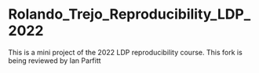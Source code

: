 # Rolando_Trejo_Reproducibility_LDP_2022
This is a mini project of the 2022 LDP reproducibility course.
  This fork is being reviewed by Ian Parfitt
